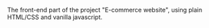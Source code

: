 The front-end part of the project "E-commerce website", using plain HTML/CSS and vanilla javascript. 
